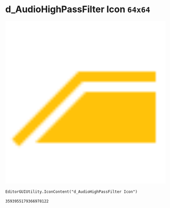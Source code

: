 # d_AudioHighPassFilter Icon `64x64`
<img src="/img/d_AudioHighPassFilter%20Icon.png" width=512 height=512>

``` CSharp
EditorGUIUtility.IconContent("d_AudioHighPassFilter Icon")
```
```
3593955179366978122
```
